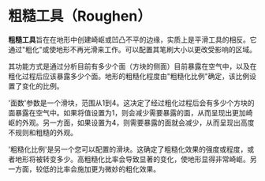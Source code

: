 # 粗糙工具（Roughen）

**粗糙工具**旨在在地形中创建崎岖或凹凸不平的边缘，实质上是平滑工具的相反。它通过"粗化"或使地形不再光滑来工作。可以配置其笔刷大小以更改受影响的区域。

其功能方式是通过分析目前有多少个面（方块的侧面）目前暴露在空气中，以及在粗化过程后应该暴露多少个面。地形的粗糙化程度由"粗糙化比例"确定，该比例设置了变化的比例。

'面数'参数是一个滑块，范围从1到4。这决定了经过粗化过程后会有多少个方块的面暴露在空气中。如果将值设置为1，则会减少需要暴露的面，从而呈现出更加崎岖的外观。另一方面，如果设置为4，则需要暴露的面就会减少，从而呈现出高度不规则和粗糙的外观。

'粗糙化比例'是另一个您可以配置的滑块。这确定了粗糙化效果的强度或程度，或者地形将被转变多少。高粗糙化比率会导致显著的变化，使地形显得非常崎岖。另一方面，较低的比率会施加更为微妙的粗化效果。
